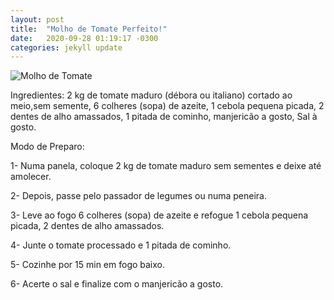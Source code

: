 ```yaml
---
layout: post
title:  "Molho de Tomate Perfeito!"
date:   2020-09-28 01:19:17 -0300
categories: jekyll update
---
```

![Molho de Tomate]({{site.url}}/assets/images/molhodetomate.jpg)

Ingredientes:
2 kg de tomate maduro (débora ou italiano) cortado ao meio,sem semente, 
6 colheres (sopa) de azeite, 
1 cebola pequena picada, 
2 dentes de alho amassados, 
1 pitada de cominho, 
manjericão a gosto, 
Sal à gosto.

Modo de Preparo:

1- Numa panela, coloque 2 kg de tomate maduro sem sementes e deixe até amolecer.

2- Depois, passe pelo passador de legumes ou numa peneira.

3- Leve ao fogo 6 colheres (sopa) de azeite e refogue 1 cebola pequena picada, 2 dentes de alho amassados.

4- Junte o tomate processado e 1 pitada de cominho.

5- Cozinhe por 15 min em fogo baixo.

6- Acerte o sal e finalize com o manjericão a gosto.